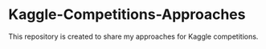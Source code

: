 # Kaggle-Competitions-Approaches
This repository is created to share my approaches for Kaggle competitions.
